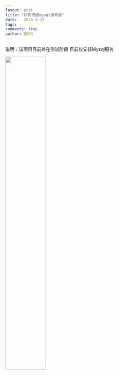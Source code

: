```yaml
---
layout: post
title: "如何搭建mysql服务器"
date:   2025-3-17
tags: 
comments: true
author: DENG
---
```

<p>说明：该项目目前处在测试阶段 目前仅安装Mysql服务</p>
<img src="https://deng-0706.github.io/images/avatar.jpg" width="50%">
